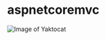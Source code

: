 # aspnetcoremvc

![Image of Yaktocat](https://dev.azure.com/rmllenado/aspnetcoremvc/_apis/build/status/aspnetcoremvc-rmllenado%20-%20CI)
